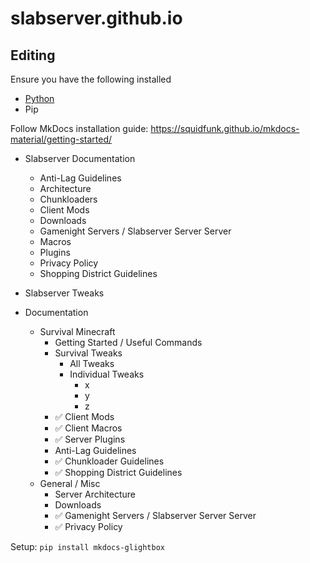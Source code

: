 # slabserver.github.io

## Editing

Ensure you have the following installed
- [Python](https://www.python.org/downloads/)
- Pip

Follow MkDocs installation guide: https://squidfunk.github.io/mkdocs-material/getting-started/

- Slabserver Documentation
    - Anti-Lag Guidelines
    - Architecture
    - Chunkloaders
    - Client Mods
    - Downloads
    - Gamenight Servers / Slabserver Server Server
    - Macros
    - Plugins
    - Privacy Policy
    - Shopping District Guidelines




- Slabserver Tweaks

    
- Documentation
    - Survival Minecraft
        - Getting Started / Useful Commands
        - Survival Tweaks
            - All Tweaks
            - Individual Tweaks
                - x
                - y
                - z
        - ✅ Client Mods
        - ✅ Client Macros
        - ✅ Server Plugins
        - Anti-Lag Guidelines
        - ✅ Chunkloader Guidelines
        - ✅ Shopping District Guidelines
    - General / Misc
        - Server Architecture
        - Downloads
        - ✅ Gamenight Servers / Slabserver Server Server
        - ✅ Privacy Policy


Setup:
```pip install mkdocs-glightbox```